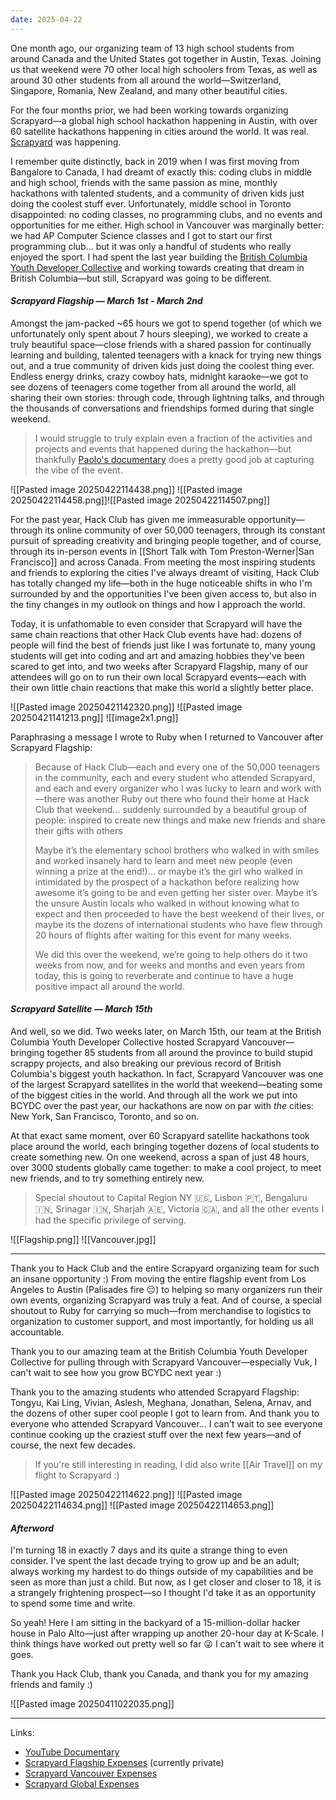 ```yaml
---
date: 2025-04-22
---
```


One month ago, our organizing team of 13 high school students from around Canada and the United States got together in Austin, Texas. Joining us that weekend were 70 other local high schoolers from Texas, as well as around 30 other students from all around the world—Switzerland, Singapore, Romania, New Zealand, and many other beautiful cities.

For the four months prior, we had been working towards organizing Scrapyard—a global high school hackathon happening in Austin, with over 60 satellite hackathons happening in cities around the world. It was real. [Scrapyard](https://scrapyard.hackclub.com/) was happening.

I remember quite distinctly, back in 2019 when I was first moving from Bangalore to Canada, I had dreamt of exactly this: coding clubs in middle and high school, friends with the same passion as mine, monthly hackathons with talented students, and a community of driven kids just doing the coolest stuff ever. Unfortunately, middle school in Toronto disappointed: no coding classes, no programming clubs, and no events and opportunities for me either. High school in Vancouver was marginally better: we had AP Computer Science classes and I got to start our first programming club... but it was only a handful of students who really enjoyed the sport. I had spent the last year building the [British Columbia Youth Developer Collective](https://bcydc.ca/) and working towards creating that dream in British Columbia—but still, Scrapyard was going to be different.
#### *Scrapyard Flagship — March 1st - March 2nd*

Amongst the jam-packed ~65 hours we got to spend together (of which we unfortunately only spent about 7 hours sleeping), we worked to create a truly beautiful space—close friends with a shared passion for continually learning and building, talented teenagers with a knack for trying new things out, and a true community of driven kids just doing the coolest thing ever. Endless energy drinks, crazy cowboy hats, midnight karaoke—we got to see dozens of teenagers come together from all around the world, all sharing their own stories: through code, through lightning talks, and through the thousands of conversations and friendships formed during that single weekend.

> I would struggle to truly explain even a fraction of the activities and projects and events that happened during the hackathon—but thankfully [Paolo's documentary]((https://www.youtube.com/watch?v=8iM1W8kXrQA)) does a pretty good job at capturing the vibe of the event.

![[Pasted image 20250422114438.png]] ![[Pasted image 20250422114458.png]]![[Pasted image 20250422114507.png]]

For the past year, Hack Club has given me immeasurable opportunity—through its online community of over 50,000 teenagers, through its constant pursuit of spreading creativity and bringing people together, and of course, through its in-person events in [[Short Talk with Tom Preston-Werner|San Francisco]] and across Canada. From meeting the most inspiring students and friends to exploring the cities I've always dreamt of visiting, Hack Club has totally changed my life—both in the huge noticeable shifts in who I'm surrounded by and the opportunities I've been given access to, but also in the tiny changes in my outlook on things and how I approach the world.

Today, it is unfathomable to even consider that Scrapyard will have the same chain reactions that other Hack Club events have had: dozens of people will find the best of friends just like I was fortunate to, many young students will get into coding and art and amazing hobbies they've been scared to get into, and two weeks after Scrapyard Flagship, many of our attendees will go on to run their own local Scrapyard events—each with their own little chain reactions that make this world a slightly better place.

![[Pasted image 20250421142320.png]] ![[Pasted image 20250421141213.png]] ![[image2x1.png]]

Paraphrasing a message I wrote to Ruby when I returned to Vancouver after Scrapyard Flagship:

> Because of Hack Club—each and every one of the 50,000 teenagers in the community, each and every student who attended Scrapyard, and each and every organizer who I was lucky to learn and work with—there was another Ruby out there who found their home at Hack Club that weekend... suddenly surrounded by a beautiful group of people: inspired to create new things and make new friends and share their gifts with others
> 
> Maybe it’s the elementary school brothers who walked in with smiles and worked insanely hard to learn and meet new people (even winning a prize at the end!)… or maybe it’s the girl who walked in intimidated by the prospect of a hackathon before realizing how awesome it’s going to be and even getting her sister over. Maybe it’s the unsure Austin locals who walked in without knowing what to expect and then proceeded to have the best weekend of their lives, or maybe its the dozens of international students who have flew through 20 hours of flights after waiting for this event for many weeks.
> 
> We did this over the weekend, we’re going to help others do it two weeks from now, and for weeks and months and even years from today, this is going to reverberate and continue to have a huge positive impact all around the world.

#### *Scrapyard Satellite — March 15th*

And well, so we did. Two weeks later, on March 15th, our team at the British Columbia Youth Developer Collective hosted Scrapyard Vancouver—bringing together 85 students from all around the province to build stupid scrappy projects, and also breaking our previous record of British Columbia's biggest youth hackathon. In fact, Scrapyard Vancouver was one of the largest Scrapyard satellites in the world that weekend—beating some of the biggest cities in the world. And through all the work we put into BCYDC over the past year, our hackathons are now on par with *the* cities: New York, San Francisco, Toronto, and so on.

At that exact same moment, over 60 Scrapyard satellite hackathons took place around the world, each bringing together dozens of local students to create something new. On one weekend, across a span of just 48 hours, over 3000 students globally came together: to make a cool project, to meet new friends, and to try something entirely new. 

> Special shoutout to Capital Region NY 🇺🇸, Lisbon 🇵🇹, Bengaluru 🇮🇳, Srinagar 🇮🇳, Sharjah 🇦🇪, Victoria 🇨🇦, and all the other events I had the specific privilege of serving.

![[Flagship.png]] ![[Vancouver.jpg]]

 ---
 
 Thank you to Hack Club and the entire Scrapyard organizing team for such an insane opportunity :) From moving the entire flagship event from Los Angeles to Austin (Palisades fire 😔) to helping so many organizers run their own events, organizing Scrapyard was truly a feat. And of course, a special shoutout to Ruby for carrying so much—from merchandise to logistics to organization to customer support, and most importantly, for holding us all accountable. 
 
 Thank you to our amazing team at the British Columbia Youth Developer Collective for pulling through with Scrapyard Vancouver—especially Vuk, I can't wait to see how you grow BCYDC next year :)

Thank you to the amazing students who attended Scrapyard Flagship: Tongyu, Kai Ling, Vivian, Aslesh, Meghana, Jonathan, Selena, Arnav, and the dozens of other super cool people I got to learn from. And thank you to everyone who attended Scrapyard Vancouver... I can't wait to see everyone continue cooking up the craziest stuff over the next few years—and of course, the next few decades.

> If you're still interesting in reading, I did also write [[Air Travel]] on my flight to Scrapyard :)

![[Pasted image 20250422114622.png]] ![[Pasted image 20250422114634.png]] ![[Pasted image 20250422114653.png]]

#### *Afterword*

I'm turning 18 in exactly 7 days and its quite a strange thing to even consider. I've spent the last decade trying to grow up and be an adult; always working my hardest to do things outside of my capabilities and be seen as more than just a child. But now, as I get closer and closer to 18, it is a strangely frightening prospect—so I thought I'd take it as an opportunity to spend some time and write.

So yeah! Here I am sitting in the backyard of a 15-million-dollar hacker house in Palo Alto—just after wrapping up another 20-hour day at K-Scale. I think things have worked out pretty well so far 😜 I can't wait to see where it goes.

Thank you Hack Club, thank you Canada, and thank you for my amazing friends and family :)

![[Pasted image 20250411022035.png]]

---

Links:
- [YouTube Documentary](https://www.youtube.com/watch?v=8iM1W8kXrQA)
- [Scrapyard Flagship Expenses](https://hcb.hackclub.com/scrapyard) (currently private)
- [Scrapyard Vancouver Expenses](https://hcb.hackclub.com/scrapyard-vancouver)
- [Scrapyard Global Expenses](https://hcb.hackclub.com/scrapyard-global-grant-distribution)